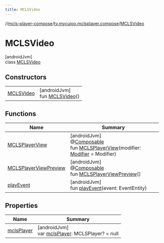 ```yaml
---
title: MCLSVideo
---
```

//[mcls-player-compose](../../../index.html)/[tv.mycujoo.mclsplayer.compose](../index.html)/[MCLSVideo](index.html)



# MCLSVideo



[androidJvm]\
class [MCLSVideo](index.html)



## Constructors


| | |
|---|---|
| [MCLSVideo](-m-c-l-s-video.html) | [androidJvm]<br>fun [MCLSVideo](-m-c-l-s-video.html)() |


## Functions


| Name | Summary |
|---|---|
| [MCLSPlayerView](-m-c-l-s-player-view.html) | [androidJvm]<br>@[Composable](https://developer.android.com/reference/kotlin/androidx/compose/runtime/Composable.html)<br>fun [MCLSPlayerView](-m-c-l-s-player-view.html)(modifier: [Modifier](https://developer.android.com/reference/kotlin/androidx/compose/ui/Modifier.html) = Modifier) |
| [MCLSPlayerViewPreview](-m-c-l-s-player-view-preview.html) | [androidJvm]<br>@[Composable](https://developer.android.com/reference/kotlin/androidx/compose/runtime/Composable.html)<br>fun [MCLSPlayerViewPreview](-m-c-l-s-player-view-preview.html)() |
| [playEvent](play-event.html) | [androidJvm]<br>fun [playEvent](play-event.html)(event: EventEntity) |


## Properties


| Name | Summary |
|---|---|
| [mclsPlayer](mcls-player.html) | [androidJvm]<br>var [mclsPlayer](mcls-player.html): MCLSPlayer? = null |


